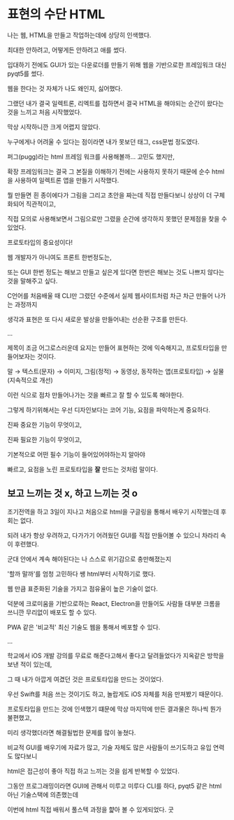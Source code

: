 # 표현의 수단 HTML

나는 웹, HTML을 만들고 작업하는데에 상당히 인색했다.

최대한 안하려고, 어떻게든 안하려고 애를 썼다.

입대하기 전에도 GUI가 있는 다운로더를 만들기 위해 웹을 기반으로한 프레임워크 대신 pyqt5를 썼다.

웹을 한다는 것 자체가 나도 왜인지, 싫어했다.

그랬던 내가 결국 일렉트론, 리엑트를 접하면서 결국 HTML을 해야되는 순간이 왔다는 것을 느끼고 처음 시작했었다.

막상 시작하니깐 크게 어렵지 않았다.

누구에게나 어려울 수 있다는 점이라면 내가 못보던 태그, css문법 정도였다.

퍼그(pugg)라는 html 프레임 워크를 사용해볼까... 고민도 했지만,

확장 프레임워크는 결국 그 본질을 이해하기 전에는 사용하지 못하기 때문에 순수 html을 사용하여 일렉트론 앱을 만들기 시작했다.

뭘 만들면 흰 종이에다가 그림을 그리고 초안을 짜는데 직접 만들다보니 상상이 더 구체화되어 직관적이고,

직접 모의로 사용해보면서 그림으로만 그렸을 순간에 생각하지 못했던 문제점을 찾을 수 있었다.

프로토타입의 중요성이다!

웹 개발자가 아니여도 프론트 한번정도는,

또는 GUI 한번 정도는 해보고 만들고 싶은게 있다면 한번은 해보는 것도 나쁘지 않다는 것을 말해주고 싶다.

C언어를 처음배울 때 CLI만 그렸던 수준에서 실제 웹사이트처럼 차근 차근 만들어 나가는 과정까지

생각과 표현은 또 다시 새로운 발상을 만들어내는 선순환 구조를 만든다.

...

제목이 조금 어그로스러운데 요지는 만들어 표현하는 것에 익숙해지고, 프로토타입을 만들어보자는 것이다.

말 → 텍스트(문자) → 이미지, 그림(정적) → 동영상, 동작하는 앱(프로토타입) → 실물(지속적으로 개선)

이런 식으로 점차 만들어나가는 것을 빠르고 잘 할 수 있도록 해야한다.

그렇게 하기위해서는 우선 디자인보다는 코어 기능, 요점을 파악하는게 중요하다.

진짜 중요한 기능이 무엇이고,

진짜 필요한 기능이 무엇이고,

기본적으로 어떤 필수 기능이 들어있어야하는지 알아야

빠르고, 요점을 노린 프로토타입을 **잘** 만드는 것처럼 말이다.

## 보고 느끼는 것 x, 하고 느끼는 것 o

조기전역을 하고 3일이 지나고 처음으로 html을 구글링을 통해서 배우기 시작했는데 후회는 없다.

되려 내가 항상 우려하고, 다가가기 어려웠던 GUI를 직접 만들어볼 수 있으니 차라리 속이 후련했다.

군대 안에서 계속 해야된다는 나 스스로 위기감으로 충만해졌는지

'할까 말까'를 엄청 고민하다 쌩 html부터 시작하기로 했다.

웹 만큼 표준화된 기술을 가지고 점유율이 높은 기술이 없다.

덕분에 크로미움을 기반으로하는 React, Electron을 만들어도 사람들 대부분 크롬을 쓰니깐 무리없이 배포도 할 수 있다.

PWA 같은 '비교적' 최신 기술도 웹을 통해서 베포할 수 있다.

...

학교에서 iOS 개발 강의를 무료로 해준다고해서 좋다고 달려들었다가 지옥같은 방학을 보낸 적이 있는데,

그 때 내가 아깝게 여겼던 것은 프로토타입을 만드는 것이었다.

우선 Swift를 처음 쓰는 것이기도 하고, 놀랍게도 iOS 자체를 처음 만져봤기 때문이다.

프로토타입을 만드는 것에 인색했기 떄문에 막상 마지막에 만든 결과물은 하나씩 뭔가 불편했고,

미리 생각했더라면 해결될법한 문제를 많이 놓쳤다.

비교적 GUI를 배우기에 자료가 많고, 기술 자체도 많은 사람들이 쓰기도하고 유입 연력도 많다보니

html은 접근성이 좋아 직접 하고 느끼는 것을 쉽게 반복할 수 있었다. 

그동안 프로그래밍이라면 GUI에 관해서 미루고 미루다 CLI를 하다, pyqt5 같은 html 아닌 기술스택에 의존했는데

이번에 html 직접 배워서 풀스텍 과정을 햝아 볼 수 있게되었다. 굿